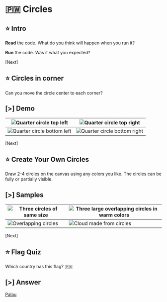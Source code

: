 # 🇵🇼 Circles

## ⭐ Intro

**Read** the code. What do you think will happen when you run it?

**Run** the code. Was it what you expected?

[Next]

## ⭐ Circles in corner

Can you move the circle center to each corner?

## [>] Demo

| ![Quarter circle top left](samples/intro/img/circles-top-left.svg)       | ![Quarter circle top right](samples/intro/img/circles-top-right.svg)       |
| ------------------------------------------------------------------------ | -------------------------------------------------------------------------- |
| ![Quarter circle bottom left](samples/intro/img/circles-bottom-left.svg) | ![Quarter circle bottom right](samples/intro/img/circles-bottom-right.svg) |

[Next]

## ⭐ Create Your Own Circles

Draw 2-4 circles on the canvas using any colors you like. The circles can be
fully or partially visible.

## [>] Samples

| ![Three circles of same size](samples/intro/img/circles-anika.svg) | ![Three large overlapping circles in warm colors](samples/intro/img/circles-mali.svg) |
| ------------------------------------------------------------------ | ------------------------------------------------------------------------------------- |
| ![Overlapping circles](samples/intro/img/circles-camh.svg)         | ![Cloud made from circles](samples/intro/img/circles-kathi.svg)                       |

[Next]

## ⭐ Flag Quiz

Which country has this flag? 🇵🇼

## [>] Answer

[Palau]

[Palau]: https://en.wikipedia.org/wiki/Palau
